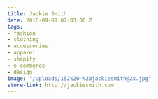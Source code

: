 ```yaml
---
title: Jackie Smith
date: 2016-09-09 07:03:00 Z
tags:
- fashion
- clothing
- accessories
- apparel
- shopify
- e-commerce
- design
image: "/uploads/152%20-%20jackiesmith@2x.jpg"
store-link: http://jackiesmith.com
---
```


